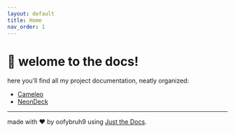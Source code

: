 ```yaml
---
layout: default
title: Home
nav_order: 1
---
```


# 👋 welome to the docs!
here you’ll find all my project documentation, neatly organized:

- [Cameleo](cameleo/)
- [NeonDeck](neondeck/)

---
made with ❤️ by oofybruh9 using [Just the Docs](https://just-the-docs.github.io/just-the-docs/).
